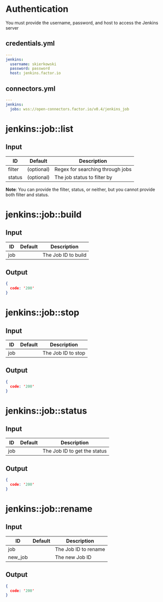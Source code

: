 # Authentication

You must provide the username, password, and host to access the Jenkins server

## credentials.yml
```yaml
---
jenkins:
  username: skierkowski
  password: password
  host: jenkins.factor.io
```

## connectors.yml
```yaml
---
jenkins:
  jobs: wss://open-connectors.factor.io/v0.4/jenkins_job
```

# jenkins::job::list

## Input

ID | Default | Description
-- | ------- | -----------
filter | (optional) | Regex for searching through jobs
status | (optional) | The job status to filter by

**Note**: You can provide the filter, status, or neither, but you cannot provide both filter and status. 

# jenkins::job::build

## Input

ID | Default | Description
-- | ------- | -----------
job |  | The Job ID to build

## Output
```json
{
  code: '200'
}
```

# jenkins::job::stop

## Input

ID | Default | Description
-- | ------- | -----------
job |  | The Job ID to stop

## Output
```json
{
  code: '200'
}
```

# jenkins::job::status

## Input

ID | Default | Description
-- | ------- | -----------
job |  | The Job ID to get the status

## Output
```json
{
  code: '200'
}
```
# jenkins::job::rename

## Input

ID | Default | Description
-- | ------- | -----------
job |  | The Job ID to rename
new_job | | The new Job ID

## Output
```json
{
  code: '200'
}
```